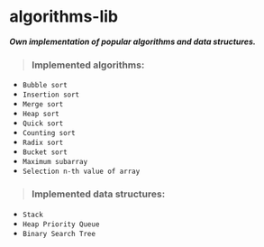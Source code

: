 # algorithms-lib

***Own implementation of popular algorithms and data structures.***

> ### Implemented algorithms:

- ```Bubble sort```
- ```Insertion sort```
- ```Merge sort```
- ```Heap sort```
- ```Quick sort```
- ```Counting sort```
- ```Radix sort```
- ```Bucket sort```
- ```Maximum subarray```
- ```Selection n-th value of array```


> ### Implemented data structures:

- ```Stack```
- ```Heap Priority Queue```
- ```Binary Search Tree```


